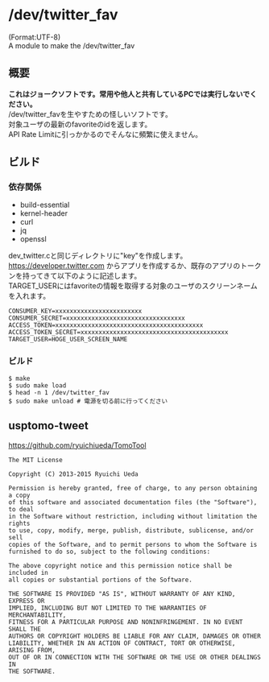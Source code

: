 # /dev/twitter_fav
(Format:UTF-8)  
A module to make the /dev/twitter_fav

## 概要
**これはジョークソフトです。常用や他人と共有しているPCでは実行しないでください。**  
/dev/twitter_favを生やすための怪しいソフトです。  
対象ユーザの最新のfavoriteのidを返します。  
API Rate Limitに引っかかるのでそんなに頻繁に使えません。

## ビルド
### 依存関係

* build-essential
* kernel-header
* curl
* jq
* openssl

dev_twitter.cと同じディレクトリに"key"を作成します。  
https://developer.twitter.com からアプリを作成するか、既存のアプリのトークンを持ってきて以下のように記述します。  
TARGET_USERにはfavoriteの情報を取得する対象のユーザのスクリーンネームを入れます。

```
CONSUMER_KEY=xxxxxxxxxxxxxxxxxxxxxxxx
CONSUMER_SECRET=xxxxxxxxxxxxxxxxxxxxxxxxxxxxxxxxx
ACCESS_TOKEN=xxxxxxxxxxxxxxxxxxxxxxxxxxxxxxxxxxxxxxxxx
ACCESS_TOKEN_SECRET=xxxxxxxxxxxxxxxxxxxxxxxxxxxxxxxxxxxxxxxxx
TARGET_USER=HOGE_USER_SCREEN_NAME
```

### ビルド

```
$ make
$ sudo make load
$ head -n 1 /dev/twitter_fav
$ sudo make unload # 電源を切る前に行ってください
```

## usptomo-tweet

https://github.com/ryuichiueda/TomoTool

```
The MIT License

Copyright (C) 2013-2015 Ryuichi Ueda

Permission is hereby granted, free of charge, to any person obtaining a copy
of this software and associated documentation files (the "Software"), to deal
in the Software without restriction, including without limitation the rights
to use, copy, modify, merge, publish, distribute, sublicense, and/or sell
copies of the Software, and to permit persons to whom the Software is
furnished to do so, subject to the following conditions:

The above copyright notice and this permission notice shall be included in
all copies or substantial portions of the Software.

THE SOFTWARE IS PROVIDED "AS IS", WITHOUT WARRANTY OF ANY KIND, EXPRESS OR
IMPLIED, INCLUDING BUT NOT LIMITED TO THE WARRANTIES OF MERCHANTABILITY,
FITNESS FOR A PARTICULAR PURPOSE AND NONINFRINGEMENT. IN NO EVENT SHALL THE
AUTHORS OR COPYRIGHT HOLDERS BE LIABLE FOR ANY CLAIM, DAMAGES OR OTHER
LIABILITY, WHETHER IN AN ACTION OF CONTRACT, TORT OR OTHERWISE, ARISING FROM,
OUT OF OR IN CONNECTION WITH THE SOFTWARE OR THE USE OR OTHER DEALINGS IN
THE SOFTWARE.
```
